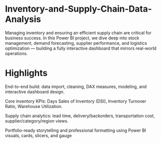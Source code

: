 # Inventory-and-Supply-Chain-Data-Analysis
Managing inventory and ensuring an efficient supply chain are critical for business success. In this Power BI project, we dive deep into stock management, demand forecasting, supplier performance, and logistics optimization — building a fully interactive dashboard that mirrors real-world operations.
# Highlights
End-to-end build: data import, cleaning, DAX measures, modeling, and interactive dashboard design.

Core inventory KPIs: Days Sales of Inventory (DSI), Inventory Turnover Ratio, Warehouse Utilization.

Supply chain analytics: lead time, delivery/backorders, transportation cost, supplier/category/region views.

Portfolio-ready storytelling and professional formatting using Power BI visuals, cards, slicers, and gauge
